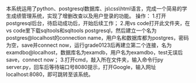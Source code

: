 本系统运用了python、postgresql数据库、js\css\html语言，完成一个简易的学生成绩管理系统，实现了增删改查以及用户登录的功能。
操作：
1.打开postgresql后台，待启动成功后，开始后续工作；
2.用vs code打开此文件夹，在vs code里下载sqltools和sqltools postgresql，然后建立一个名为postgres@localhost的connection name，用户名和数据库都为postgres，密码为空，save并connect now，运行grade0123后再建立第二个连接，名为examdbo@localhost，数据库名为examdb，用户名为examdbo，test无误后save，connect now；
3.打开cmd，敲入所在文件夹，输入命令行py server.py，回车后等待端口号8080提示，打开Google，输入网址localhost:8080，即可跳转至该系统。